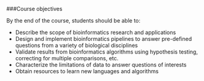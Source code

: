 ###Course objectives

By the end of the course, students should be able to:

* Describe the scope of bioinformatics research and applications
* Design and implement bioinformatics pipelines to answer pre-defined questions from a variety of biological disciplines
* Validate results from bioinformatics algorithms using hypothesis testing, correcting for multiple comparisons, etc.
* Characterize the limitations of data to answer questions of interests
* Obtain resources to learn new languages and algorithms

